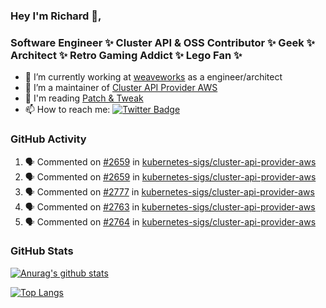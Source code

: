 ### Hey I'm Richard 👋, 

<h3 align="left">Software Engineer ✨ Cluster API & OSS Contributor ✨ Geek ✨ Architect ✨ Retro Gaming Addict ✨ Lego Fan ✨</h3>

- 🔭 I’m currently working at [weaveworks](https://github.com/weaveworks) as a engineer/architect
- 👯 I’m a maintainer of [Cluster API Provider AWS](https://github.com/kubernetes-sigs/cluster-api-provider-aws)
- 💬 I'm reading [Patch & Tweak](https://bjooks.com/products/patch-tweak-exploring-modular-synthesis)
- 📫 How to reach me: [![Twitter Badge](https://img.shields.io/badge/-@fruit_case-00acee?style=flat&logo=Twitter&logoColor=white)](https://twitter.com/intent/follow?screen_name=fruit_case "Follow on Twitter")

### GitHub Activity 

<!--START_SECTION:activity-->
1. 🗣 Commented on [#2659](https://github.com/kubernetes-sigs/cluster-api-provider-aws/issues/2659) in [kubernetes-sigs/cluster-api-provider-aws](https://github.com/kubernetes-sigs/cluster-api-provider-aws)
2. 🗣 Commented on [#2659](https://github.com/kubernetes-sigs/cluster-api-provider-aws/issues/2659) in [kubernetes-sigs/cluster-api-provider-aws](https://github.com/kubernetes-sigs/cluster-api-provider-aws)
3. 🗣 Commented on [#2777](https://github.com/kubernetes-sigs/cluster-api-provider-aws/issues/2777) in [kubernetes-sigs/cluster-api-provider-aws](https://github.com/kubernetes-sigs/cluster-api-provider-aws)
4. 🗣 Commented on [#2763](https://github.com/kubernetes-sigs/cluster-api-provider-aws/issues/2763) in [kubernetes-sigs/cluster-api-provider-aws](https://github.com/kubernetes-sigs/cluster-api-provider-aws)
5. 🗣 Commented on [#2764](https://github.com/kubernetes-sigs/cluster-api-provider-aws/issues/2764) in [kubernetes-sigs/cluster-api-provider-aws](https://github.com/kubernetes-sigs/cluster-api-provider-aws)
<!--END_SECTION:activity-->

### GitHub Stats

[![Anurag's github stats](https://github-readme-stats.vercel.app/api?username=richardcase&count_private=true&show_icons=true)](https://github.com/anuraghazra/github-readme-stats)

[![Top Langs](https://github-readme-stats.vercel.app/api/top-langs/?username=richardcase&hide=html&layout=compact)](https://github.com/anuraghazra/github-readme-stats)
